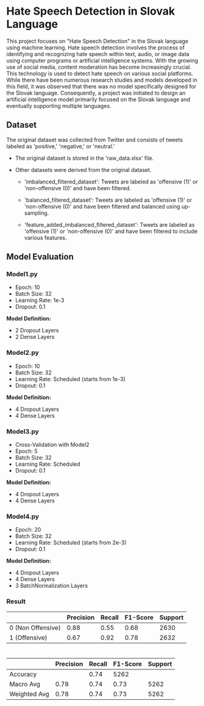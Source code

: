 # Hate Speech Detection in Slovak Language

This project focuses on "Hate Speech Detection" in the Slovak language using machine learning. Hate speech detection involves the process of identifying and recognizing hate speech within text, audio, or image data using computer programs or artificial intelligence systems. With the growing use of social media, content moderation has become increasingly crucial. This technology is used to detect hate speech on various social platforms. While there have been numerous research studies and models developed in this field, it was observed that there was no model specifically designed for the Slovak language. Consequently, a project was initiated to design an artificial intelligence model primarily focused on the Slovak language and eventually supporting multiple languages.

## Dataset

The original dataset was collected from Twitter and consists of tweets labeled as 'positive,' 'negative,' or 'neutral.'

- The original dataset is stored in the 'raw_data.xlsx' file.
- Other datasets were derived from the original dataset.

  - 'imbalanced_filtered_dataset': Tweets are labeled as 'offensive (1)' or 'non-offensive (0)' and have been filtered.

  - 'balanced_filtered_dataset': Tweets are labeled as 'offensive (1)' or 'non-offensive (0)' and have been filtered and balanced using up-sampling.

  - 'feature_added_imbalanced_filtered_dataset': Tweets are labeled as 'offensive (1)' or 'non-offensive (0)' and have been filtered to include various features.

## Model Evaluation

### Model1.py

- Epoch: 10
- Batch Size: 32
- Learning Rate: 1e-3
- Dropout: 0.1

**Model Definition:**
- 2 Dropout Layers
- 2 Dense Layers

### Model2.py

- Epoch: 10
- Batch Size: 32
- Learning Rate: Scheduled (starts from 1e-3)
- Dropout: 0.1

**Model Definition:**
- 4 Dropout Layers
- 4 Dense Layers

### Model3.py

- Cross-Validation with Model2
- Epoch: 5
- Batch Size: 32
- Learning Rate: Scheduled
- Dropout: 0.1

**Model Definition:**
- 4 Dropout Layers
- 4 Dense Layers

### Model4.py

- Epoch: 20
- Batch Size: 32
- Learning Rate: Scheduled (starts from 2e-3)
- Dropout: 0.1

**Model Definition:**
- 4 Dropout Layers
- 4 Dense Layers
- 3 BatchNormalization Layers

### Result

|     | Precision | Recall  | F1-Score | Support |
|----- | ---------- | ------- | -------- | ------- |
|  0 (Non Offensive) |    0.88    |  0.55   |   0.68   |  2630   |
|  1 (Offensive)|    0.67    |  0.92   |   0.78   |  2632   |
#
|     | Precision | Recall  | F1-Score | Support |
|----- | ---------- | ------- | -------- | ------- |
Accuracy |          |   0.74   |  5262   |
Macro Avg |  0.78   |   0.74   |  0.73   |  5262   |
Weighted Avg |  0.78   |   0.74   |  0.73   |  5262   |

